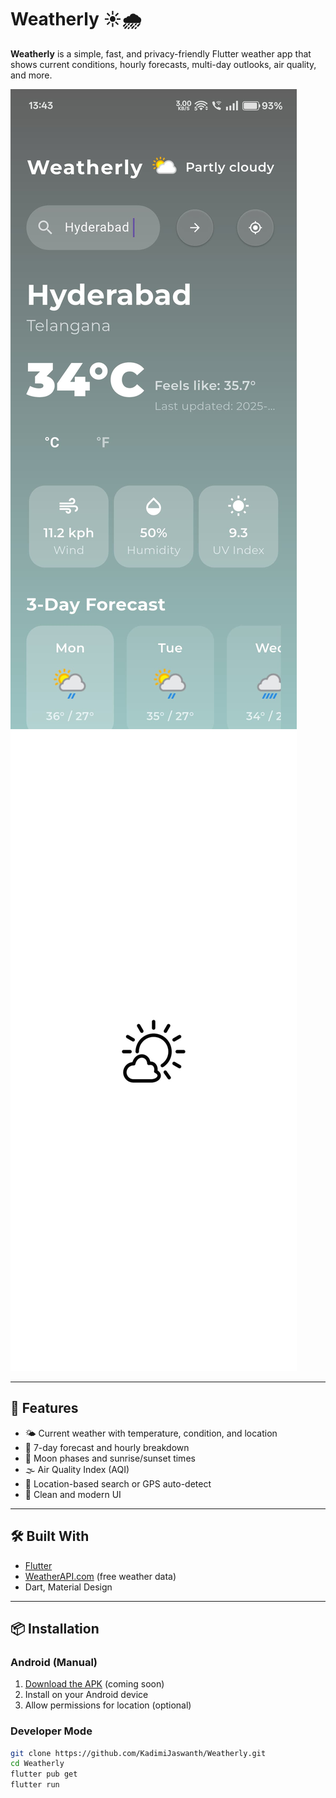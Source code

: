 # Weatherly ☀️🌧️

**Weatherly** is a simple, fast, and privacy-friendly Flutter weather app that shows current conditions, hourly forecasts, multi-day outlooks, air quality, and more.

![Home Screen](./home_screen.png)
![Forecast Screen](./forecast_screen.png)
 <!-- Replace with actual image URL or path -->

---

## 🚀 Features

- 🌤 Current weather with temperature, condition, and location
- 📅 7-day forecast and hourly breakdown
- 🌙 Moon phases and sunrise/sunset times
- 🌫 Air Quality Index (AQI)
- 🧭 Location-based search or GPS auto-detect
- 📱 Clean and modern UI

---

## 🛠 Built With

- [Flutter](https://flutter.dev)
- [WeatherAPI.com](https://www.weatherapi.com/) (free weather data)
- Dart, Material Design

---

## 📦 Installation

### Android (Manual)
1. [Download the APK](https://github.com/KadimiJaswanth/Weatherly/releases) (coming soon)
2. Install on your Android device
3. Allow permissions for location (optional)

### Developer Mode
```bash
git clone https://github.com/KadimiJaswanth/Weatherly.git
cd Weatherly
flutter pub get
flutter run
